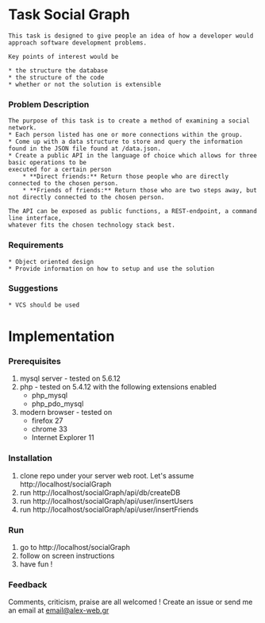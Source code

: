 # Task Social Graph
    This task is designed to give people an idea of how a developer would approach software development problems.

    Key points of interest would be

    * the structure the database
    * the structure of the code
    * whether or not the solution is extensible

### Problem Description
    The purpose of this task is to create a method of examining a social network.
    * Each person listed has one or more connections within the group.
    * Come up with a data structure to store and query the information found in the JSON file found at /data.json.
    * Create a public API in the language of choice which allows for three basic operations to be
    executed for a certain person
        * **Direct friends:** Return those people who are directly connected to the chosen person.
        * **Friends of friends:** Return those who are two steps away, but not directly connected to the chosen person.

    The API can be exposed as public functions, a REST-endpoint, a command line interface,
    whatever fits the chosen technology stack best.

### Requirements
    * Object oriented design
    * Provide information on how to setup and use the solution

### Suggestions
    * VCS should be used

# Implementation

### Prerequisites
1. mysql server - tested on 5.6.12
2. php - tested on 5.4.12 with the following extensions enabled
    * php_mysql
    * php_pdo_mysql
3. modern browser - tested on
    * firefox 27
    * chrome 33
    * Internet Explorer 11

### Installation
1. clone repo under your server web root. Let's assume http://localhost/socialGraph
2. run http://localhost/socialGraph/api/db/createDB
3. run http://localhost/socialGraph/api/user/insertUsers
4. run http://localhost/socialGraph/api/user/insertFriends

### Run
1. go to http://localhost/socialGraph
2. follow on screen instructions
3. have fun !

### Feedback
Comments, criticism, praise are all welcomed !
Create an issue or send me an email at email@alex-web.gr